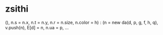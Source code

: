 # zsithi
(), n.s = n.x, n.t = n.y, n.r = n.size, n.color = h) : (n = new da(d, p, g, f, h, q), v.push(n), E[d] = n, n.ua = p, …
